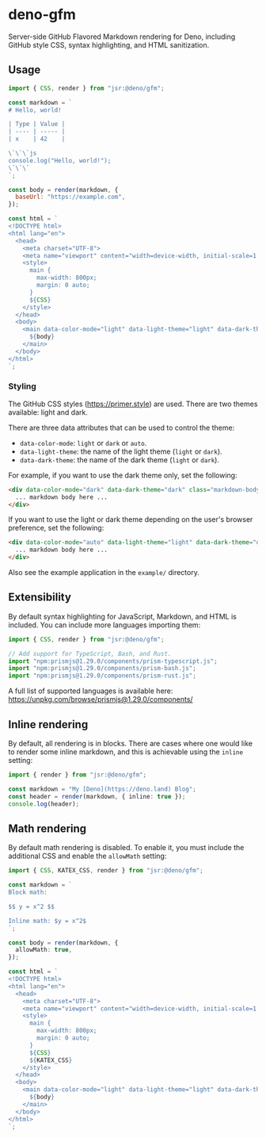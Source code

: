 # deno-gfm

Server-side GitHub Flavored Markdown rendering for Deno, including GitHub style
CSS, syntax highlighting, and HTML sanitization.

## Usage

```js
import { CSS, render } from "jsr:@deno/gfm";

const markdown = `
# Hello, world!

| Type | Value |
| ---- | ----- |
| x    | 42    |

\`\`\`js
console.log("Hello, world!");
\`\`\`
`;

const body = render(markdown, {
  baseUrl: "https://example.com",
});

const html = `
<!DOCTYPE html>
<html lang="en">
  <head>
    <meta charset="UTF-8">
    <meta name="viewport" content="width=device-width, initial-scale=1.0">
    <style>
      main {
        max-width: 800px;
        margin: 0 auto;
      }
      ${CSS}
    </style>
  </head>
  <body>
    <main data-color-mode="light" data-light-theme="light" data-dark-theme="dark" class="markdown-body">
      ${body}
    </main>
  </body>
</html>
`;
```

### Styling

The GitHub CSS styles (https://primer.style) are used. There are two themes
available: light and dark.

There are three data attributes that can be used to control the theme:

- `data-color-mode`: `light` or `dark` or `auto`.
- `data-light-theme`: the name of the light theme (`light` or `dark`).
- `data-dark-theme`: the name of the dark theme (`light` or `dark`).

For example, if you want to use the dark theme only, set the following:

```html
<div data-color-mode="dark" data-dark-theme="dark" class="markdown-body">
  ... markdown body here ...
</div>
```

If you want to use the light or dark theme depending on the user's browser
preference, set the following:

```html
<div data-color-mode="auto" data-light-theme="light" data-dark-theme="dark" class="markdown-body">
  ... markdown body here ...
</div>
```

Also see the example application in the `example/` directory.

## Extensibility

By default syntax highlighting for JavaScript, Markdown, and HTML is included.
You can include more languages importing them:

```js
import { CSS, render } from "jsr:@deno/gfm";

// Add support for TypeScript, Bash, and Rust.
import "npm:prismjs@1.29.0/components/prism-typescript.js";
import "npm:prismjs@1.29.0/components/prism-bash.js";
import "npm:prismjs@1.29.0/components/prism-rust.js";
```

A full list of supported languages is available here:
https://unpkg.com/browse/prismjs@1.29.0/components/

## Inline rendering

By default, all rendering is in blocks. There are cases where one would like to
render some inline markdown, and this is achievable using the `inline` setting:

```ts
import { render } from "jsr:@deno/gfm";

const markdown = "My [Deno](https://deno.land) Blog";
const header = render(markdown, { inline: true });
console.log(header);
```

## Math rendering

By default math rendering is disabled. To enable it, you must include the
additional CSS and enable the `allowMath` setting:

```ts
import { CSS, KATEX_CSS, render } from "jsr:@deno/gfm";

const markdown = `
Block math:

$$ y = x^2 $$

Inline math: $y = x^2$
`;

const body = render(markdown, {
  allowMath: true,
});

const html = `
<!DOCTYPE html>
<html lang="en">
  <head>
    <meta charset="UTF-8">
    <meta name="viewport" content="width=device-width, initial-scale=1.0">
    <style>
      main {
        max-width: 800px;
        margin: 0 auto;
      }
      ${CSS}
      ${KATEX_CSS}
    </style>
  </head>
  <body>
    <main data-color-mode="light" data-light-theme="light" data-dark-theme="dark" class="markdown-body">
      ${body}
    </main>
  </body>
</html>
`;
```
